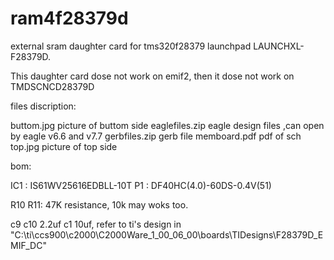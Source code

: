 # ram4f28379d
external sram daughter card for tms320f28379 launchpad  LAUNCHXL-F28379D.

This  daughter card  dose not work on emif2, then it dose not work on TMDSCNCD28379D

files discription:

buttom.jpg         picture of buttom side
eaglefiles.zip     eagle design files ,can open by eagle v6.6 and v7.7
gerbfiles.zip      gerb file
memboard.pdf       pdf of sch
top.jpg            picture of top side




bom:

IC1  : IS61WV25616EDBLL-10T 
P1   : DF40HC(4.0)-60DS-0.4V(51)

R10 R11: 47K resistance, 10k may woks too.

c9 c10 2.2uf
c1    10uf, refer to ti's design in "C:\ti\ccs900\c2000\C2000Ware_1_00_06_00\boards\TIDesigns\F28379D_EMIF_DC"

